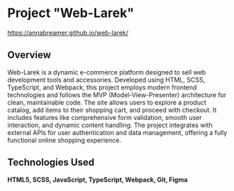 # Project "Web-Larek"
https://annabreamer.github.io/web-larek/
## Overview
Web-Larek is a dynamic e-commerce platform designed to sell web development tools and accessories. Developed using HTML, SCSS, TypeScript, and Webpack, this project employs modern frontend technologies and follows the MVP (Model-View-Presenter) architecture for clean, maintainable code. The site allows users to explore a product catalog, add items to their shopping cart, and proceed with checkout. It includes features like comprehensive form validation, smooth user interaction, and dynamic content handling. The project integrates with external APIs for user authentication and data management, offering a fully functional online shopping experience.

## Technologies Used
**HTML5, SCSS, JavaScript, TypeScript, Webpack, Git, Figma**
